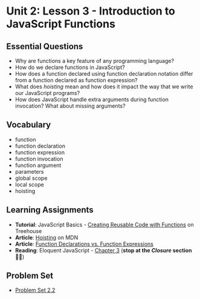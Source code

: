 # Unit 2: Lesson 3 - Introduction to JavaScript Functions

## Essential Questions
* Why are functions a key feature of any programming language?
* How do we declare functions in JavaScript?
* How does a function declared using function declaration notation differ from a function declared as function expression?
* What does _hoisting_ mean and how does it impact the way that we write our JavaScript programs?
* How does JavaScript handle extra arguments during function invocation? What about missing arguments?

## Vocabulary
* function
* function declaration
* function expression
* function invocation
* function argument
* parameters
* global scope
* local scope
* hoisting

## Learning Assignments
* **Tutorial**: JavaScript Basics - [Creating Reusable Code with Functions](https://teamtreehouse.com/library/introducing-functions-5) on Treehouse
* **Article**: [Hoisting](https://developer.mozilla.org/en-US/docs/Glossary/Hoisting) on MDN
* **Article**: [Function Declarations vs. Function Expressions](https://medium.com/@mandeep1012/function-declarations-vs-function-expressions-b43646042052)
* **Reading**: Eloquent JavaScript - [Chapter 3](https://eloquentjavascript.net/03_functions.html) (**stop at the _Closure_ section**✋🏽)

## Problem Set
* [Problem Set 2.2](https://github.com/The-Marcy-Lab-School/problem-set-2_3)
